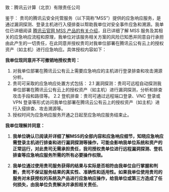 致：腾讯云计算（北京）有限责任公司

鉴于：
贵司的腾讯云安全托管服务（以下简称“MSS”）提供的应急响应服务，是通过漏洞探测、登录主机进行入侵排查以帮助我单位对安全事件应急和溯源。我单位已详细阅读 [腾讯云官网 MSS 产品的有关介绍](https://cloud.tencent.com/product/mss)，且已详细了解 MSS 服务及其相关的应急响应流程和原理，我单位对该服务相关方案的风险已知悉并同意自行承担由此产生的一切责任，在此同意并授权贵司对我单位部署在腾讯云公有云上的授权资产（如主机）进行应急响应。具体授权内容如下：

**我单位现同意并不可撤销地授权贵司：**

1. 对我单位部署在腾讯云公有云上需要应急响应的主机进行登录排查和攻击溯源分析。
2. 贵司可采取的应急响应处置方式包括：
2.1 漏洞探测：贵司可远程自动探测我单位部署在腾讯云公有云上的授权资产（如主机）进行漏洞探测，分析和排查攻击手段和路径等。
2.2 登机排查：贵司可通过远程端口登录、VNC 登录或 VPN 登录等形式访问我单位部署在腾讯云公有云上的授权资产（如主机）进行入侵排查、攻击溯源等。
3. 授权时间为应急响应服务开通之日起至应急响应服务结束止。

**我单位理解并同意：**

1. **我单位确认已阅读并详细了解MSS的全部内容和应急响应细节，知晓应急响应需登录主机进行排查和进行漏洞探测等操作，可能会影响我单位系统和资产的正常运行，对此贵司无需承担责任，我司授权贵单位进行远程漏洞探测、登机排查等应急响应服务所需的所有必要操作权限。**

2. **我单位通过使用贵司服务获得的结果与实际是否相符由我单位自行掌握和判断，贵司不保证服务结果的真实性、准确性和适用性。如果我单位使用贵司的服务对未获授权的系统及产品进行应急响应操作，给我单位或第三方造成了任何损失，由我单位负责解决并承担相关责任**。
